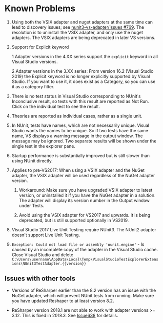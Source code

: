 # Known Problems

1. Using both the VSIX adapter and nuget adapters at the same time can lead to discovery issues; see [nunit3-vs-adapter/issues #769](https://github.com/nunit/nunit3-vs-adapter/issues/769).  The resolution is to uninstall the VSIX adapter, and only use the nuget adapters.  The VSIX adapters are being deprecated in later VS versions.

2. Support for Explicit keyword

    1  Adapter versions in the 4.XX series support the `explicit` keyword in all Visual Studio versions.

    2 Adapter versions in the 3.XX series:  From version 16.2 (Visual Studio 2019) the Explicit keyword is no longer explicitly supported by Visual Studio.  If you want to use it, it does exist as a Category, so you can use it as a category filter.

3. There is no test status in Visual Studio corresponding to NUnit's Inconclusive result, so tests with this result are reported as Not Run. Click on the individual test to see the result.

4. Theories are reported as individual cases, rather as a single unit.

5. In NUnit, tests have names, which are not necessarily unique. Visual Studio wants the names to be unique. So if two tests have the same name, VS displays a warning message in the output window. The message may be ignored. Two separate results will be shown under the single test in the explorer pane.

6. Startup performance is substantially improved but is still slower than using NUnit directly.

7. Applies to pre-VS2017: When using a VSIX adapter and the NuGet adapter, the VSIX adapter will be used regardless of the NuGet adapter version.

    1. Workaround: Make sure you have upgraded VSIX adapter to latest version, or uninstalled it if you have the NuGet adapter in a solution. The adapter will display its version number in the Output window under Tests.

    2. Avoid using the VSIX adapter for VS2017 and upwards.  It is being deprecated, but is still supported optionally in VS2019.

8. Visual Studio 2017 Live Unit Testing require NUnit3.  The NUnit2 adapter doesn't support Live Unit Testing.

9. `Exception: Could not load file or assembly 'nunit.engine'` - Is caused by an incomplete copy of the adapter in the Visual Studio cache. Close Visual Studio and delete `C:\Users\username\AppData\Local\Temp\VisualStudioTestExplorerExtensions\NUnit3TestAdapter.{{version}}`

## Issues with other tools

* Versions of ReSharper earlier than the 8.2 version has an issue with the NuGet adapter, which will prevent NUnit tests from running. Make sure you have updated Reshaper to at least version 8.2.

* ReSharper version 2018.1 are not able to work with adapter versions >= 3.12.  This is fixed in 2018.3.  See [Issue638](https://github.com/nunit/nunit3-vs-adapter/issues/638) for details.
